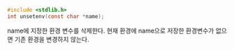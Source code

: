 ```c
#include <stdlib.h>
int unsetenv(const char *name);
```

name에 지정한 환경 변수를 삭제한다.
현재 환경에 name으로 저장한 환경변수가 없으면 기존 환경을 변경하지 않는다.